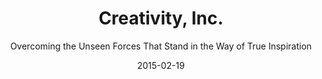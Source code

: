---
date: 2015-02-19
dateYear: 2015
isbn: 9780307361172
title: Creativity, Inc.
subtitle: Overcoming the Unseen Forces That Stand in the Way of True Inspiration
description: "From Ed Catmull, co-founder (with Steve Jobs and John Lasseter) of Pixar Animation Studios, comes an incisive book about creativity in business—sure to appeal to readers of Daniel Pink, Tom Peters, and Chip and Dan Heath. Creativity, Inc. is a book for managers who want to lead their employees to new heights, a manual for anyone who strives for originality, and the first-ever, all-access trip into the nerve center of Pixar Animation—into the meetings, postmortems, and 'Braintrust' sessions where some of the most successful films in history are made. It is, at heart, a book about how to build a creative culture—but it is also, as Pixar co-founder and president Ed Catmull writes, 'an expression of the ideas that I believe make the best in us possible.' For nearly twenty years, Pixar has dominated the world of animation, producing such beloved films as the Toy Story trilogy, Monsters, Inc., Finding Nemo, The Incredibles, Up, and WALL-E, which have gone on to set box-office records and garner thirty Academy Awards. The joyousness of the storytelling, the inventive plots, the emotional authenticity: In some ways, Pixar movies are an object lesson in what creativity really is. Here, in this book, Catmull reveals the ideals and techniques that have made Pixar so widely admired—and so profitable."
cover: cover-creativity-inc.jpeg
coverGoogle: https://books.google.com/books/content?id=MjyTEAAAQBAJ&printsec=frontcover&img=1&zoom=1&source=gbs_api
pageCount: 368
authors:
- Ed Catmull
- Amy Wallace
publishers: Random House Canada
published: 2014-04-08
publishedYear: 2014
shelves:
- non-fiction
skills:
- creativity
portfolioFeature: true
---